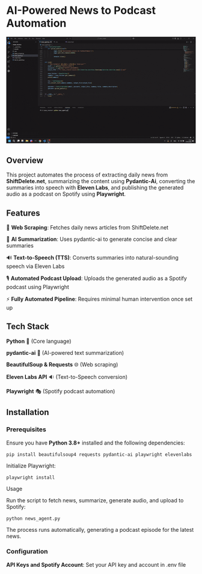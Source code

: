 # AI-Powered News to Podcast Automation

![](https://github.com/cakiryusuff/Ai-News-Broadcaster/blob/main/video/video.gif)

## Overview

This project automates the process of extracting daily news from __ShiftDelete.net__, summarizing the content using __Pydantic-Ai__, converting the summaries into speech with __Eleven Labs__, and publishing the generated audio as a podcast on Spotify using __Playwright__.

## Features

📰 __Web Scraping__: Fetches daily news articles from ShiftDelete.net

🧠 __AI Summarization__: Uses pydantic-ai to generate concise and clear summaries

🔊 __Text-to-Speech (TTS)__: Converts summaries into natural-sounding speech via Eleven Labs

🎙 __Automated Podcast Upload__: Uploads the generated audio as a Spotify podcast using Playwright

⚡ __Fully Automated Pipeline__: Requires minimal human intervention once set up

## Tech Stack

__Python__ 🐍 (Core language)

__pydantic-ai__ 🤖 (AI-powered text summarization)

__BeautifulSoup & Requests__ 🌐 (Web scraping)

__Eleven Labs API__ 🔉 (Text-to-Speech conversion)

__Playwright__ 🎭 (Spotify podcast automation)

## Installation

### Prerequisites

Ensure you have __Python 3.8+__ installed and the following dependencies:
```
pip install beautifulsoup4 requests pydantic-ai playwright elevenlabs
```
Initialize Playwright:
```
playwright install
```
Usage

Run the script to fetch news, summarize, generate audio, and upload to Spotify:
```
python news_agent.py
```
The process runs automatically, generating a podcast episode for the latest news.

### Configuration

__API Keys and Spotify Account__: Set your API key and account in .env file
